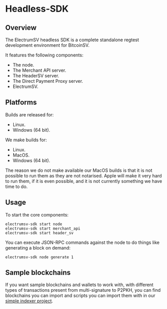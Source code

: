 Headless-SDK
============

Overview
--------

The ElectrumSV headless SDK is a complete standalone regtest development environment for BitcoinSV.

It features the following components:

* The node.
* The Merchant API server.
* The HeaderSV server.
* The Direct Payment Proxy server.
* ElectrumSV.

Platforms
---------

Builds are released for:

* Linux.
* Windows (64 bit).

We make builds for:

* Linux.
* MacOS.
* Windows (64 bit).

The reason we do not make available our MacOS builds is that it is not possible to run them
as they are not notarised. Apple will make it very hard to run them, if it is even possible,
and it is not currently something we have time to do.

Usage
-----

To start the core components:

```
electrumsv-sdk start node
electrumsv-sdk start merchant_api
electrumsv-sdk start header_sv
```

You can execute JSON-RPC commands against the node to do things like generating a block on demand:

```
electrumsv-sdk node generate 1
```

Sample blockchains
------------------

If you want sample blockchains and wallets to work with, with different types of transactions
present from multi-signature to P2PKH, you can find blockchains you can import and scripts
you can import them with in our
[simple indexer project](https://github.com/electrumsv/simple-indexer/tree/master/contrib).